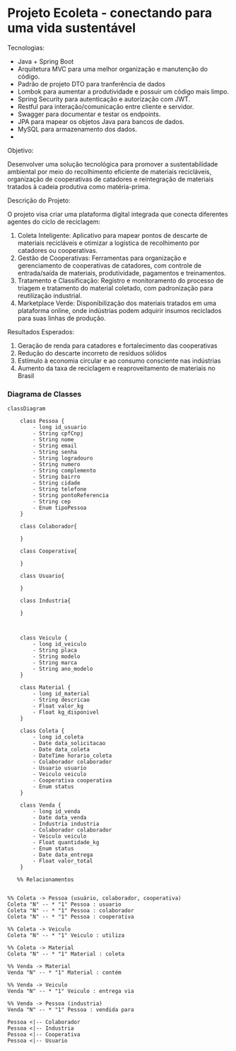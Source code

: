 # Projeto Ecoleta -  conectando para uma vida sustentável #

Tecnologias: 

 - Java + Spring Boot 
 - Arquitetura MVC para uma melhor organização e manutenção do código.
 - Padrão de projeto DTO para tranferência de dados
 - Lombok para aumentar a produtividade e possuir um código mais limpo.
 - Spring Security para autenticação e autorização com JWT.
 - Restful para interação/comunicação entre cliente e servidor.
 - Swagger para documentar e testar os endpoints.
 - JPA para mapear os objetos Java para bancos de dados. 
 - MySQL para armazenamento dos dados.
 - 
Objetivo:

 Desenvolver uma solução tecnológica para promover a sustentabilidade ambiental 
por meio do recolhimento eficiente de materiais recicláveis, organização de 
cooperativas de catadores e reintegração de materiais tratados à cadeia produtiva 
como matéria-prima.

Descrição do Projeto:

 O projeto visa criar uma plataforma digital integrada que conecta diferentes agentes 
do ciclo de reciclagem:

1. Coleta Inteligente: Aplicativo para mapear pontos de descarte de materiais 
recicláveis e otimizar a logística de recolhimento por catadores ou cooperativas.
2. Gestão de Cooperativas: Ferramentas para organização e gerenciamento 
de cooperativas de catadores, com controle de entrada/saída de materiais, 
produtividade, pagamentos e treinamentos.
3. Tratamento e Classificação: Registro e monitoramento do processo de triagem 
e tratamento do material coletado, com padronização para reutilização 
industrial.
4. Marketplace Verde: Disponibilização dos materiais tratados em uma 
plataforma online, onde indústrias podem adquirir insumos reciclados para suas 
linhas de produção.

Resultados Esperados:

1. Geração de renda para catadores e fortalecimento das cooperativas
2. Redução do descarte incorreto de resíduos sólidos
3. Estímulo à economia circular e ao consumo consciente nas indústrias
4. Aumento da taxa de reciclagem e reaproveitamento de materiais no Brasil


### Diagrama de Classes ###
```mermaid
classDiagram

    class Pessoa {
        - long id_usuario
        - String cpfCnpj
        - String nome
        - String email
        - String senha
        - String logradouro
        - String numero
        - String complemento
        - String bairro
        - String cidade
        - String telefone
        - String pontoReferencia
        - String cep
        - Enum tipoPessoa
    }

    class Colaborador{

    }

    class Cooperativa{
        
    }

    class Usuario{
        
    }

    class Industria{
        
    }



    class Veiculo {
        - long id_veiculo
        - String placa
        - String modelo
        - String marca
        - String ano_modelo
    }

    class Material {
        - long id_material
        - String descricao
        - Float valor_kg
        - Float kg_disponivel
    }

    class Coleta {
        - long id_coleta
        - Date data_solicitacao
        - Date data_coleta
        - DateTime horario_coleta
        - Colaborador colaborador
        - Usuario usuario
        - Veiculo veiculo
        - Cooperativa cooperativa
        - Enum status
    }

    class Venda {
        - long id_venda
        - Date data_venda
        - Industria industria
        - Colaborador colaborador
        - Veiculo veiculo
        - Float quantidade_kg
        - Enum status
        - Date data_entrega
        - Float valor_total
    }

   %% Relacionamentos


%% Coleta -> Pessoa (usuário, colaborador, cooperativa)
Coleta "N" -- * "1" Pessoa : usuario
Coleta "N" -- * "1" Pessoa : colaborador
Coleta "N" -- * "1" Pessoa : cooperativa

%% Coleta -> Veiculo
Coleta "N" -- * "1" Veiculo : utiliza

%% Coleta -> Material
Coleta "N" -- * "1" Material : coleta

%% Venda -> Material
Venda "N" -- * "1" Material : contém

%% Venda -> Veiculo
Venda "N" -- * "1" Veiculo : entrega via

%% Venda -> Pessoa (industria)
Venda "N" -- * "1" Pessoa : vendida para

Pessoa <|-- Colaborador
Pessoa <|-- Industria
Pessoa <|-- Cooperativa
Pessoa <|-- Usuario
```
